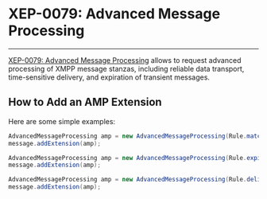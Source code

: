 # XEP-0079: Advanced Message Processing
---

[XEP-0079: Advanced Message Processing][Advanced Message Processing] allows to request advanced processing of XMPP message stanzas, including reliable data transport, time-sensitive delivery, and expiration of transient messages.

## How to Add an AMP Extension

Here are some simple examples:

```java
AdvancedMessageProcessing amp = new AdvancedMessageProcessing(Rule.matchResource(Rule.Action.ALERT, Rule.MatchResourceValue.EXACT));
message.addExtension(amp);
```

```java
AdvancedMessageProcessing amp = new AdvancedMessageProcessing(Rule.expireAt(Rule.Action.DROP, Instant.now()));
message.addExtension(amp);
```

```java
AdvancedMessageProcessing amp = new AdvancedMessageProcessing(Rule.deliver(Rule.Action.ALERT, Rule.DeliverValue.STORED));
message.addExtension(amp);
```


[Advanced Message Processing]: http://xmpp.org/extensions/xep-0079.html "XEP-0079: Advanced Message Processing"
